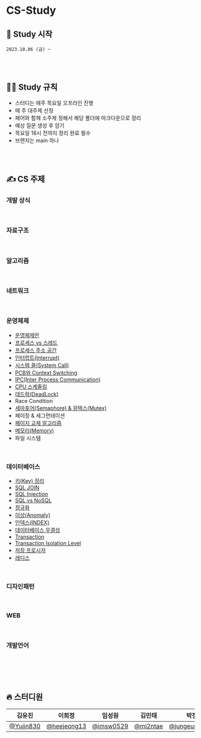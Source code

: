 # CS-Study

## 🎈 Study 시작

    2023.10.06 (금) ~

<br><br>

## 🧑‍💻 Study 규칙

- 스터디는 매주 목요일 오프라인 진행
- 매 주 대주제 선정
- 페어와 함께 소주제 정해서 해당 폴더에 마크다운으로 정리
- 예상 질문 생성 후 암기
- 목요일 18시 전까지 정리 완료 필수
- 브랜치는 main 하나

<br><br>

## ✍️ CS 주제

### 개발 상식

<br>

### 자료구조

<br>

### 알고리즘

<br>

### 네트워크

<br>

### 운영체제

- [운영체제란](https://github.com/Fun-Fun-Study/CS-Study/tree/main/OS/운영체제란)
- [프로세스 vs 스레드](https://github.com/Fun-Fun-Study/CS-Study/tree/main/OS/프로세스vs스레드)
- [프로세스 주소 공간](https://github.com/Fun-Fun-Study/CS-Study/tree/main/OS/프로세스%20주소%20공간)
- [인터럽트(Interrupt)](https://github.com/Fun-Fun-Study/CS-Study/tree/main/OS/인터럽트)
- [시스템 콜(System Call)](https://github.com/Fun-Fun-Study/CS-Study/tree/main/OS/시스템%20콜)
- [PCB와 Context Switching](https://github.com/Fun-Fun-Study/CS-Study/tree/main/OS/PCB와%20Context%20Switching)
- [IPC(Inter Process Communication)](https://github.com/Fun-Fun-Study/CS-Study/tree/main/OS/IPC)
- [CPU 스케줄링](https://github.com/Fun-Fun-Study/CS-Study/tree/main/OS/CPU%20Scheduling)
- [데드락(DeadLock)](https://github.com/Fun-Fun-Study/CS-Study/tree/main/OS/데드락)
- Race Condition
- [세마포어(Semaphore) & 뮤텍스(Mutex)](https://github.com/Fun-Fun-Study/CS-Study/tree/main/OS/세마포어%20&%20뮤텍스)
- 페이징 & 세그먼테이션
- [페이지 교체 알고리즘](https://github.com/Fun-Fun-Study/CS-Study/tree/main/OS/페이지%20교체%20알고리즘)
- [메모리(Memory)](https://github.com/Fun-Fun-Study/CS-Study/tree/main/OS/메모리)
- 파일 시스템

<br>

### 데이터베이스

- [키(Key) 정리](<https://github.com/Fun-Fun-Study/CS-Study/tree/main/Database/1.%20키(Key)%20정리>)
- [SQL JOIN](https://github.com/Fun-Fun-Study/CS-Study/tree/main/Database/2.%20SQL%20JOIN)
- [SQL Injection](https://github.com/Fun-Fun-Study/CS-Study/tree/main/Database/3.%20SQL%20Injection)
- [SQL vs NoSQL](https://github.com/Fun-Fun-Study/CS-Study/tree/main/Database/4.%20SQL%20vs%20NoSQL)
- [정규화](https://github.com/Fun-Fun-Study/CS-Study/tree/main/Database/5.%20정규화)
- [이상(Anomaly)](<https://github.com/Fun-Fun-Study/CS-Study/tree/main/Database/6.%20이상(Anomaly)>)
- [인덱스(INDEX)](<https://github.com/Fun-Fun-Study/CS-Study/tree/main/Database/7.%20인덱스(INDEX)>)
- [데이터베이스 무결성](https://github.com/Fun-Fun-Study/CS-Study/tree/main/Database/8.%20데이터베이스%20무결성)
- [Transaction](https://github.com/Fun-Fun-Study/CS-Study/tree/main/Database/9.%20Transation)
- [Transaction Isolation Level](https://github.com/Fun-Fun-Study/CS-Study/tree/main/Database/10.%20Transaction%20Isolation%20Level)
- [저장 프로시저](https://github.com/Fun-Fun-Study/CS-Study/tree/main/Database/11.%20저장%20프로시저)
- [레디스](https://github.com/Fun-Fun-Study/CS-Study/tree/main/Database/12.%20레디스)

<br>

### 디자인패턴

<br>

### WEB

<br>

### 개발언어

<br>

<br><br>

## 🔥 스터디원

| **김유진**                               | **이희정**                                   | **임성원**                               | **김민태**                             | **박정은**                                           | **권지훈**                                 |
| ---------------------------------------- | -------------------------------------------- | ---------------------------------------- | -------------------------------------- | ---------------------------------------------------- | ------------------------------------------ |
| [@Yujin830](https://github.com/Yujin830) | [@heejeong13](https://github.com/heejeong13) | [@imsw0529](https://github.com/imsw0529) | [@mi2ntae](https://github.com/mi2ntae) | [@jungeunevepark](https://github.com/jungeunevepark) | [@gwonjihun](https://github.com/gwonjihun) |
